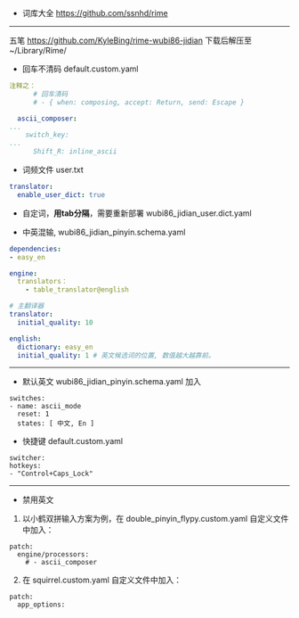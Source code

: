 - 词库大全
https://github.com/ssnhd/rime

--- 
五笔
https://github.com/KyleBing/rime-wubi86-jidian
下载后解压至 ~/Library/Rime/

- 回车不清码
default.custom.yaml
```yaml
注释之：
      # 回车清码
      # - { when: composing, accept: Return, send: Escape }

  ascii_composer:
...
    switch_key:
...
      Shift_R: inline_ascii 
```

- 词频文件
user.txt
```yaml
translator:
  enable_user_dict: true
```

- 自定词，**用tab分隔**，需要重新部署
wubi86_jidian_user.dict.yaml

- 中英混输, wubi86_jidian_pinyin.schema.yaml
```yaml
dependencies:
- easy_en

engine:
  translators：
    - table_translator@english

# 主翻译器
translator:
  initial_quality: 10

english:
  dictionary: easy_en
  initial_quality: 1 # 英文候选词的位置, 数值越大越靠前。
```







---
- 默认英文
wubi86_jidian_pinyin.schema.yaml
加入
```
switches:
- name: ascii_mode
  reset: 1
  states: [ 中文, En ]
```


- 快捷键
default.custom.yaml 
```
switcher:
hotkeys:
- "Control+Caps_Lock"

```

---
- 禁用英文
1. 以小鹤双拼输入方案为例，在 double_pinyin_flypy.custom.yaml 自定义文件中加入：
```
patch:
  engine/processors:
    # - ascii_composer
```
2. 在 squirrel.custom.yaml 自定义文件中加入：
```
patch:
  app_options:
```
